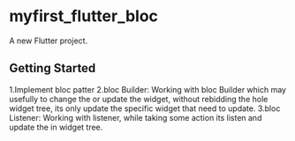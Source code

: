 # myfirst_flutter_bloc

A new Flutter project.

## Getting Started

1.Implement bloc patter
2.bloc Builder: Working with bloc Builder which may usefully to change the or update the widget,
    without rebidding the hole widget tree, its only update the specific widget that need to update.
3.bloc Listener: Working with listener, while taking some action its listen and update the in widget
    tree.
    